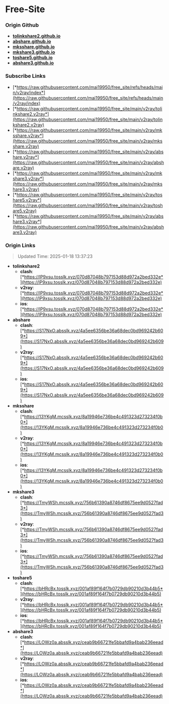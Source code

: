 # Free-Site

### Origin Github

- [**tolinkshare2.github.io**](https://github.com/tolinkshare2/tolinkshare2.github.io)
- [**abshare.github.io**](https://github.com/abshare/abshare.github.io)
- [**mksshare.github.io**](https://github.com/mksshare/mksshare.github.io)
- [**mkshare3.github.io**](https://github.com/mkshare3/mkshare3.github.io)
- [**toshare5.github.io**](https://github.com/toshare5/toshare5.github.io)
- [**abshare3.github.io**](https://github.com/abshare3/abshare3.github.io)

### Subscribe Links

- [*https://raw.githubusercontent.com/mai19950/free_site/refs/heads/main/v2ray/index*](https://raw.githubusercontent.com/mai19950/free_site/refs/heads/main/v2ray/index)
- [*https://raw.githubusercontent.com/mai19950/free_site/main/v2ray/tolinkshare2.v2ray*](https://raw.githubusercontent.com/mai19950/free_site/main/v2ray/tolinkshare2.v2ray)
- [*https://raw.githubusercontent.com/mai19950/free_site/main/v2ray/mksshare.v2ray*](https://raw.githubusercontent.com/mai19950/free_site/main/v2ray/mksshare.v2ray)
- [*https://raw.githubusercontent.com/mai19950/free_site/main/v2ray/abshare.v2ray*](https://raw.githubusercontent.com/mai19950/free_site/main/v2ray/abshare.v2ray)
- [*https://raw.githubusercontent.com/mai19950/free_site/main/v2ray/mkshare3.v2ray*](https://raw.githubusercontent.com/mai19950/free_site/main/v2ray/mkshare3.v2ray)
- [*https://raw.githubusercontent.com/mai19950/free_site/main/v2ray/toshare5.v2ray*](https://raw.githubusercontent.com/mai19950/free_site/main/v2ray/toshare5.v2ray)
- [*https://raw.githubusercontent.com/mai19950/free_site/main/v2ray/abshare3.v2ray*](https://raw.githubusercontent.com/mai19950/free_site/main/v2ray/abshare3.v2ray)

### Origin Links

> Updated Time: 2025-01-18 13:37:23

- **tolinkshare2**
  - **clash**: [*https://lP9xsu.tosslk.xyz/070d87048b797153d88d972a2bed332e*](https://lP9xsu.tosslk.xyz/070d87048b797153d88d972a2bed332e)
  - **v2ray**: [*https://lP9xsu.tosslk.xyz/070d87048b797153d88d972a2bed332e*](https://lP9xsu.tosslk.xyz/070d87048b797153d88d972a2bed332e)
  - **ios**: [*https://lP9xsu.tosslk.xyz/070d87048b797153d88d972a2bed332e*](https://lP9xsu.tosslk.xyz/070d87048b797153d88d972a2bed332e)
- **abshare**
  - **clash**: [*https://S17NxO.absslk.xyz/4a5ee6356be36a68dec0bd969242b609*](https://S17NxO.absslk.xyz/4a5ee6356be36a68dec0bd969242b609)
  - **v2ray**: [*https://S17NxO.absslk.xyz/4a5ee6356be36a68dec0bd969242b609*](https://S17NxO.absslk.xyz/4a5ee6356be36a68dec0bd969242b609)
  - **ios**: [*https://S17NxO.absslk.xyz/4a5ee6356be36a68dec0bd969242b609*](https://S17NxO.absslk.xyz/4a5ee6356be36a68dec0bd969242b609)
- **mksshare**
  - **clash**: [*https://13YKgM.mcsslk.xyz/8a19946e736be4c491323d273234f0b0*](https://13YKgM.mcsslk.xyz/8a19946e736be4c491323d273234f0b0)
  - **v2ray**: [*https://13YKgM.mcsslk.xyz/8a19946e736be4c491323d273234f0b0*](https://13YKgM.mcsslk.xyz/8a19946e736be4c491323d273234f0b0)
  - **ios**: [*https://13YKgM.mcsslk.xyz/8a19946e736be4c491323d273234f0b0*](https://13YKgM.mcsslk.xyz/8a19946e736be4c491323d273234f0b0)
- **mkshare3**
  - **clash**: [*https://TmyWSh.mcsslk.xyz/756b61390a8746df8675ee9d0527fad3*](https://TmyWSh.mcsslk.xyz/756b61390a8746df8675ee9d0527fad3)
  - **v2ray**: [*https://TmyWSh.mcsslk.xyz/756b61390a8746df8675ee9d0527fad3*](https://TmyWSh.mcsslk.xyz/756b61390a8746df8675ee9d0527fad3)
  - **ios**: [*https://TmyWSh.mcsslk.xyz/756b61390a8746df8675ee9d0527fad3*](https://TmyWSh.mcsslk.xyz/756b61390a8746df8675ee9d0527fad3)
- **toshare5**
  - **clash**: [*https://bHRcBx.tosslk.xyz/001af89f164f7b0729db90210d3b44b5*](https://bHRcBx.tosslk.xyz/001af89f164f7b0729db90210d3b44b5)
  - **v2ray**: [*https://bHRcBx.tosslk.xyz/001af89f164f7b0729db90210d3b44b5*](https://bHRcBx.tosslk.xyz/001af89f164f7b0729db90210d3b44b5)
  - **ios**: [*https://bHRcBx.tosslk.xyz/001af89f164f7b0729db90210d3b44b5*](https://bHRcBx.tosslk.xyz/001af89f164f7b0729db90210d3b44b5)
- **abshare3**
  - **clash**: [*https://LOWz0a.absslk.xyz/ceab9b66721fe5bbafd9a4bab236eead*](https://LOWz0a.absslk.xyz/ceab9b66721fe5bbafd9a4bab236eead)
  - **v2ray**: [*https://LOWz0a.absslk.xyz/ceab9b66721fe5bbafd9a4bab236eead*](https://LOWz0a.absslk.xyz/ceab9b66721fe5bbafd9a4bab236eead)
  - **ios**: [*https://LOWz0a.absslk.xyz/ceab9b66721fe5bbafd9a4bab236eead*](https://LOWz0a.absslk.xyz/ceab9b66721fe5bbafd9a4bab236eead)

